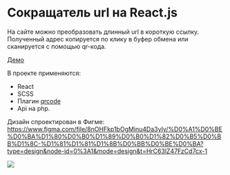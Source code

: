 # Сокращатель url на React.js

На сайте можно преобразовать длинный url в короткую ссылку. Полученный адрес копируется по клику в буфер обмена или сканируется с помощью qr-кода.

[Демо](https://mchlv.ru/sokr/)

В проекте применяются:
- React
- SCSS
- Плагин [qrcode](https://www.npmjs.com/package/qrcode)
- Api на php.

Дизайн спроектирован в Фигме: https://www.figma.com/file/8nOHFkp1bOgMinu4Da3yIy/%D0%A1%D0%BE%D0%BA%D1%80%D0%B0%D1%89%D0%B0%D1%82%D0%B5%D0%BB%D1%8C-%D1%81%D1%81%D1%8B%D0%BB%D0%BE%D0%BA?type=design&node-id=0%3A1&mode=design&t=HrC63lZ47FzCd7cx-1

![](https://mchlv.ru/sokr/cover.png)